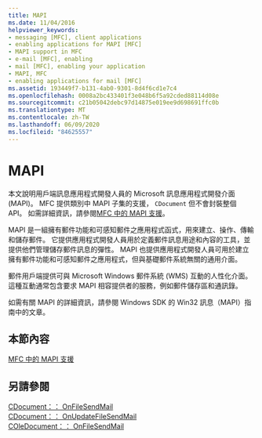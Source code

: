 ```yaml
---
title: MAPI
ms.date: 11/04/2016
helpviewer_keywords:
- messaging [MFC], client applications
- enabling applications for MAPI [MFC]
- MAPI support in MFC
- e-mail [MFC], enabling
- mail [MFC], enabling your application
- MAPI, MFC
- enabling applications for mail [MFC]
ms.assetid: 193449f7-b131-4ab0-9301-8d4f6cd1e7c4
ms.openlocfilehash: 0008a2bc433401f3e048b6f5a92cded88114d08e
ms.sourcegitcommit: c21b05042debc97d14875e019ee9d698691ffc0b
ms.translationtype: MT
ms.contentlocale: zh-TW
ms.lasthandoff: 06/09/2020
ms.locfileid: "84625557"
---
```

# <a name="mapi"></a>MAPI

本文說明用戶端訊息應用程式開發人員的 Microsoft 訊息應用程式開發介面 (MAPI)。 MFC 提供類別中 MAPI 子集的支援， `CDocument` 但不會封裝整個 API。 如需詳細資訊，請參閱[MFC 中的 MAPI 支援](mapi-support-in-mfc.md)。

MAPI 是一組擁有郵件功能和可感知郵件之應用程式函式，用來建立、操作、傳輸和儲存郵件。 它提供應用程式開發人員用於定義郵件訊息用途和內容的工具，並提供他們管理儲存郵件訊息的彈性。 MAPI 也提供應用程式開發人員可用於建立擁有郵件功能和可感知郵件之應用程式，但與基礎郵件系統無關的通用介面。

郵件用戶端提供可與 Microsoft Windows 郵件系統 (WMS) 互動的人性化介面。 這種互動通常包含要求 MAPI 相容提供者的服務，例如郵件儲存區和通訊錄。

如需有關 MAPI 的詳細資訊，請參閱 Windows SDK 的 Win32 訊息（MAPI）指南中的文章。

## <a name="in-this-section"></a>本節內容

[MFC 中的 MAPI 支援](mapi-support-in-mfc.md)

## <a name="see-also"></a>另請參閱

[CDocument：： OnFileSendMail](reference/cdocument-class.md#onfilesendmail)<br/>
[CDocument：： OnUpdateFileSendMail](reference/cdocument-class.md#onupdatefilesendmail)<br/>
[COleDocument：： OnFileSendMail](reference/coledocument-class.md#onfilesendmail)
